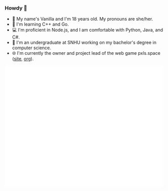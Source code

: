 ### Howdy 👋

<!--
**FlyingSixtySix/FlyingSixtySix** is a ✨ _special_ ✨ repository because its `README.md` (this file) appears on your GitHub profile.

Here are some ideas to get you started:

- 🔭 I’m currently working on ...
- 🌱 I’m currently learning ...
- 👯 I’m looking to collaborate on ...
- 🤔 I’m looking for help with ...
- 💬 Ask me about ...
- 📫 How to reach me: ...
- 😄 Pronouns: ...
- ⚡ Fun fact: ...
-->

- :woman: My name's Vanilla and I'm 18 years old. My pronouns are she/her.
- :seedling: I'm learning C++ and Go.
- :computer: I'm proficient in Node.js, and I am comfortable with Python, Java, and C#.
- :book: I'm an undergraduate at SNHU working on my bachelor's degree in computer science.
- :globe_with_meridians: I'm currently the owner and project lead of the web game pxls.space ([site](https://pxls.space/), [org](https://github.com/pxlsspace/)).

<img src="https://raw.githubusercontent.com/FlyingSixtySix/FlyingSixtySix/main/github-metrics.svg">
